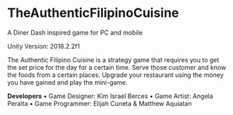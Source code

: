 # TheAuthenticFilipinoCuisine
A Diner Dash inspired game for PC and mobile

Unity Version: 2018.2.2f1

The Authentic Filipino Cuisine is a strategy game that requires you to get the set price for the day for a certain time. Serve those customer and know the foods from a certain places. Upgrade your restaurant using the money you have gained and play the mini-game.

**Developers**
• Game Designer: Kim Israel Berces
• Game Artist: Angela Peralta
• Game Programmer: Elijah Cuneta & Matthew Aquiatan
